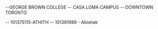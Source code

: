 --GEORGE BROWN COLLEGE
-- CASA LOMA CAMPUS
-- DOWNTOWN TORONTO

-- 101375115-ATHITH
-- 101381989 - Abishek
